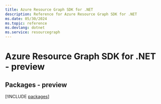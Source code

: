 ```yaml
---
title: Azure Resource Graph SDK for .NET
description: Reference for Azure Resource Graph SDK for .NET
ms.date: 05/30/2024
ms.topic: reference
ms.devlang: dotnet
ms.service: resourcegraph
---
```

# Azure Resource Graph SDK for .NET - preview
## Packages - preview
[!INCLUDE [packages](resource-graph-index.md)]